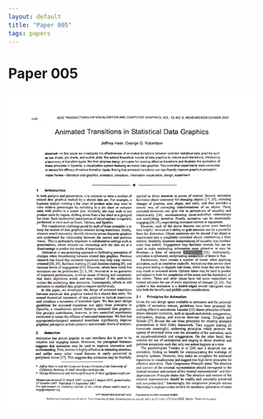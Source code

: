 ```yaml
---
layout: default
title: "Paper 005"
tags: papers
---
```


# Paper 005

<img src="/assets/scans/5.png" alt="Page with chartjunk removed" width="800"/>
